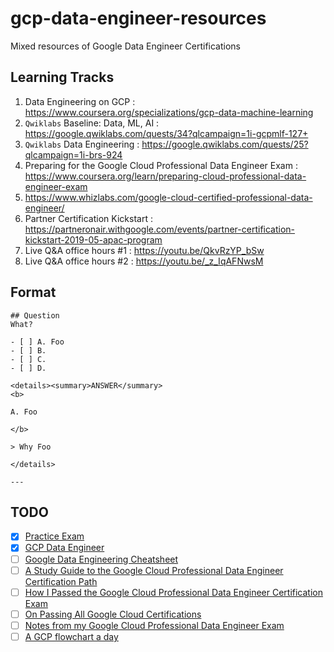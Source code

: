 # gcp-data-engineer-resources
Mixed resources of Google Data Engineer Certifications

## Learning Tracks
1. Data Engineering on GCP : https://www.coursera.org/specializations/gcp-data-machine-learning
1. `Qwiklabs` Baseline: Data, ML, AI : https://google.qwiklabs.com/quests/34?qlcampaign=1i-gcpmlf-127+
1. `Qwiklabs` Data Engineering : https://google.qwiklabs.com/quests/25?qlcampaign=1i-brs-924
1. Preparing for the Google Cloud Professional Data Engineer Exam : https://www.coursera.org/learn/preparing-cloud-professional-data-engineer-exam
1. https://www.whizlabs.com/google-cloud-certified-professional-data-engineer/
1. Partner Certification Kickstart : https://partneronair.withgoogle.com/events/partner-certification-kickstart-2019-05-apac-program
1. Live Q&A office hours #1 : https://youtu.be/QkvRzYP_bSw
1. Live Q&A office hours #2 : https://youtu.be/_z_IqAFNwsM

## Format
```
## Question 
What?

- [ ] A. Foo
- [ ] B. 
- [ ] C. 
- [ ] D. 

<details><summary>ANSWER</summary>
<b>

A. Foo

</b>

> Why Foo

</details>

---
```
## TODO
- [x] [Practice Exam](https://cloud.google.com/certification/practice-exam/data-engineer)
- [x] [GCP Data Engineer](https://github.com/xg1990/GCP-Data-Engineer-Study-Guide/blob/master/GCP%20Data%20Engineer.pdf)
- [ ] [Google Data Engineering Cheatsheet](https://github.com/ml874/Data-Engineering-on-GCP-Cheatsheet/blob/master/data_engineering_on_GCP.pdf)
- [ ] [A Study Guide to the Google Cloud Professional Data Engineer Certification Path](https://medium.com/@simonleewm/a-study-guide-to-the-google-cloud-professional-data-engineer-certification-path-9e83e41e311)
- [ ] [How I Passed the Google Cloud Professional Data Engineer Certification Exam](https://towardsdatascience.com/passing-the-google-cloud-professional-data-engineer-certification-87da9908b333)
- [ ] [On Passing All Google Cloud Certifications](https://medium.com/@sathishvj/on-passing-all-google-cloud-certifications-54b2cc1e428c)
- [ ] [Notes from my Google Cloud Professional Data Engineer Exam](https://medium.com/@sathishvj/notes-from-my-google-cloud-professional-data-engineer-exam-530d11966aa0)
- [ ] [A GCP flowchart a day](https://medium.com/google-cloud/a-gcp-flowchart-a-day-2d57cc109401)
